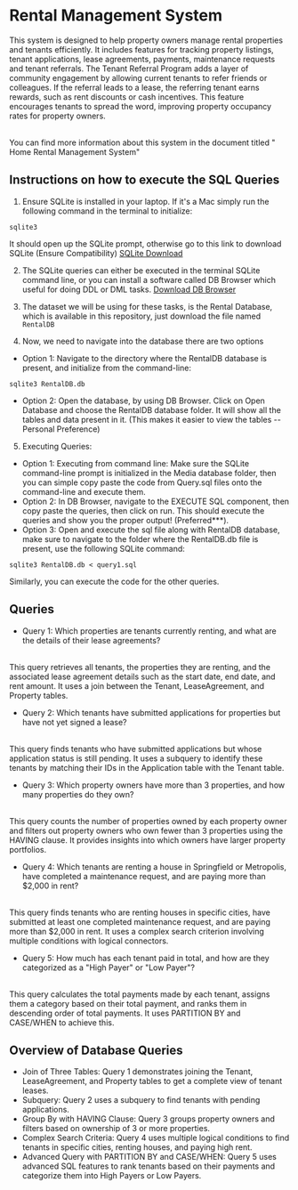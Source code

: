 # Rental Management System
This system is designed to help property owners manage rental properties and tenants efficiently. It includes features for tracking property listings, tenant applications, lease agreements, payments, maintenance requests and tenant referrals. The Tenant Referral Program adds a layer of community engagement by allowing current tenants to refer friends or colleagues. If the referral leads to a lease, the referring tenant earns rewards, such as rent discounts or cash incentives. This feature encourages tenants to spread the word, improving property occupancy rates for property owners.

<br>
You can find more information about this system in the document titled "
Home Rental Management System"

## Instructions on how to execute the SQL Queries
1. Ensure SQLite is installed in your laptop. If it's a Mac
simply run the following command in the terminal to initialize:
```
sqlite3
```
It should open up the SQLite prompt, otherwise go to this link to download SQLite (Ensure Compatibility)
<a href="https://www.sqlite.org/download.html">SQLite Download</a>

2. The SQLite queries can either be executed in the terminal SQLite command line, or you can install a software called DB Browser which useful for doing DDL or DML tasks.
<a href="https://sqlitebrowser.org/dl/">Download DB Browser</a>

3. The dataset we will be using for these tasks, is the Rental Database, which is available in this repository, just download the file named ``` RentalDB```

4. Now, we need to navigate into the database there are two options
-   Option 1: Navigate to the directory where the RentalDB database is present, and initialize from the command-line:
```
sqlite3 RentalDB.db
```
- Option 2: Open the database, by using DB Browser. Click on Open Database and choose the RentalDB database folder. It will show all the tables and data present in it. (This makes it easier to view the tables -- Personal Preference)

5. Executing Queries: 
- Option 1: Executing from command line: Make sure the SQLite command-line prompt is initialized in the Media database folder, then you can simple copy paste the code from Query.sql files onto the command-line and execute them.
- Option 2: In DB Browser, navigate to the EXECUTE SQL component, then copy paste the queries, then click on run. This should execute the queries and show you the proper output! (Preferred***).
- Option 3: Open and execute the sql file along with RentalDB database, make sure to navigate to the folder where the RentalDB.db file is present, use the following SQLite command:
```
sqlite3 RentalDB.db < query1.sql
```
Similarly, you can execute the code for the other queries.

## Queries

- Query 1: Which properties are tenants currently renting, and what are the details of their lease agreements? 
<br>
This query retrieves all tenants, the properties they are renting, and the associated lease agreement details such as the start date, end date, and rent amount. It uses a join between the Tenant, LeaseAgreement, and Property tables.
<br>

- Query 2: Which tenants have submitted applications for properties but have not yet signed a lease?
<br>
This query finds tenants who have submitted applications but whose application status is still pending. It uses a subquery to identify these tenants by matching their IDs in the Application table with the Tenant table.
<br>

- Query 3: Which property owners have more than 3 properties, and how many properties do they own?
<br>
This query counts the number of properties owned by each property owner and filters out property owners who own fewer than 3 properties using the HAVING clause. It provides insights into which owners have larger property portfolios.
<br>

- Query 4: Which tenants are renting a house in Springfield or Metropolis, have completed a maintenance request, and are paying more than $2,000 in rent?
<br>
This query finds tenants who are renting houses in specific cities, have submitted at least one completed maintenance request, and are paying more than $2,000 in rent. It uses a complex search criterion involving multiple conditions with logical connectors.
<br>

- Query 5: How much has each tenant paid in total, and how are they categorized as a "High Payer" or "Low Payer"?
<br>
This query calculates the total payments made by each tenant, assigns them a category based on their total payment, and ranks them in descending order of total payments. It uses PARTITION BY and CASE/WHEN to achieve this.
<br>

## Overview of Database Queries

- Join of Three Tables: Query 1 demonstrates joining the Tenant, LeaseAgreement, and Property tables to get a complete view of tenant leases.
- Subquery: Query 2 uses a subquery to find tenants with pending applications.
- Group By with HAVING Clause: Query 3 groups property owners and filters based on ownership of 3 or more properties.
- Complex Search Criteria: Query 4 uses multiple logical conditions to find tenants in specific cities, renting houses, and paying high rent.
- Advanced Query with PARTITION BY and CASE/WHEN: Query 5 uses advanced SQL features to rank tenants based on their payments and categorize them into High Payers or Low Payers.